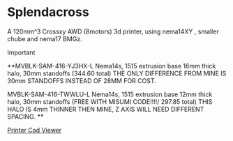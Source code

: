 # Splendacross
A 120mm^3 Crossxy AWD (8motors) 3d printer, using nema14XY , smaller chube and nema17 BMGz.

> [!IMPORTANT]
> **MVBLK-SAM-416-YJ3HX-L Nema14s, 1515 extrusion base 16mm thick halo, 30mm standoffs (344.60 total) THE ONLY DIFFERENCE FROM MINE IS 30mm STANDOFFS INSTEAD OF 28MM FOR COST.
>
> MVBLK-SAM-416-TWWLU-L Nema14s, 1515 extrusion base 12mm thick halo, 30mm standoffs (FREE WITH MISUMI CODE!!!!/ 297.85 total)  THIS HALO IS 4mm THINNER THEN MINE, Z AXIS WILL NEED DIFFERENT SPACING. **

[Printer Cad Viewer](https://a360.co/499cOMO)
